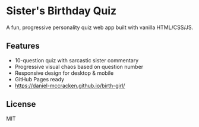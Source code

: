 # Sister's Birthday Quiz

A fun, progressive personality quiz web app built with vanilla HTML/CSS/JS.

## Features

- 10-question quiz with sarcastic sister commentary
- Progressive visual chaos based on question number
- Responsive design for desktop & mobile
- GitHub Pages ready
- https://daniel-mccracken.github.io/birth-girl/

## License

MIT
